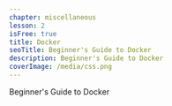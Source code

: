 ```yaml
---
chapter: miscellaneous
lesson: 2
isFree: true
title: Docker
seoTitle: Beginner's Guide to Docker
description: Beginner's Guide to Docker
coverImage: /media/css.png
---
```


Beginner's Guide to Docker

